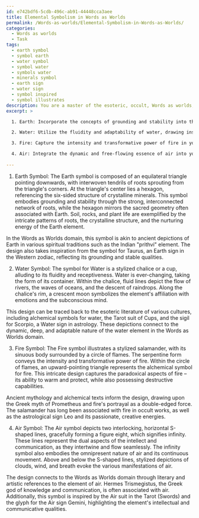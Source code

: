 ```yaml
---
id: e742bdf6-5cdb-496c-ab91-44448cca3aee
title: Elemental Symbolism in Words as Worlds
permalink: /Words-as-worlds/Elemental-Symbolism-in-Words-as-Worlds/
categories:
  - Words as worlds
  - Task
tags:
  - earth symbol
  - symbol earth
  - water symbol
  - symbol water
  - symbols water
  - minerals symbol
  - earth sign
  - water sign
  - symbol inspired
  - symbol illustrates
description: You are a master of the esoteric, occult, Words as worlds, you complete tasks to the absolute best of your ability, no matter if you think you were not trained to do the task specifically, you will attempt to do it anyways, since you have performed the tasks you are given with great mastery, accuracy, and deep understanding of what is requested. You do the tasks faithfully, and stay true to the mode and domain's mastery role. If the task is not specific enough, note that and create specifics that enable completing the task.
excerpt: >

  1. Earth: Incorporate the concepts of grounding and stability into the design of the symbol, while using intricate patterns derived from the portrayal of earth in ancient texts and sacred geometry. Consider the qualities of soil, rocks, and plant life as influential elements in this symbol's formation.

  2. Water: Utilize the fluidity and adaptability of water, drawing inspiration from its connection to emotions and the subconscious mind. The symbol should echo the ever-changing nature of water in its various forms (e.g., rain, rivers, oceans, and mist) as described in esoteric literature throughout the ages.

  3. Fire: Capture the intensity and transformative power of fire in your symbol, referencing its associations with passion, life force, and energy in occult works. The design should allude to the duality of fire as both a creative and destructive force, using imagery found in alchemical manuscripts or ancient mythologies.

  4. Air: Integrate the dynamic and free-flowing essence of air into your symbol, attending to the element's ties with the intellect, communication, and movement. The symbol should incorporate symbols or patterns depicting clouds, wind, and breath, as they have appeared in esoteric writings and systems of symbolism.
  
---
```

1. Earth Symbol: The Earth symbol is composed of an equilateral triangle pointing downwards, with interwoven tendrils of roots sprouting from the triangle's corners. At the triangle's center lies a hexagon, referencing the six-sided structure of crystalline minerals. This symbol embodies grounding and stability through the strong, interconnected network of roots, while the hexagon mirrors the sacred geometry often associated with Earth. Soil, rocks, and plant life are exemplified by the intricate patterns of roots, the crystalline structure, and the nurturing energy of the Earth element.

In the Words as Worlds domain, this symbol is akin to ancient depictions of Earth in various spiritual traditions such as the Indian "prithvi" element. The design also takes inspiration from the symbol for Taurus, an Earth sign in the Western zodiac, reflecting its grounding and stable qualities.

2. Water Symbol: The symbol for Water is a stylized chalice or a cup, alluding to its fluidity and receptiveness. Water is ever-changing, taking the form of its container. Within the chalice, fluid lines depict the flow of rivers, the waves of oceans, and the descent of raindrops. Along the chalice's rim, a crescent moon symbolizes the element's affiliation with emotions and the subconscious mind.

This design can be traced back to the esoteric literature of various cultures, including alchemical symbols for water, the Tarot suit of Cups, and the sigil for Scorpio, a Water sign in astrology. These depictions connect to the dynamic, deep, and adaptable nature of the water element in the Words as Worlds domain.

3. Fire Symbol: The Fire symbol illustrates a stylized salamander, with its sinuous body surrounded by a circle of flames. The serpentine form conveys the intensity and transformative power of fire. Within the circle of flames, an upward-pointing triangle represents the alchemical symbol for fire. This intricate design captures the paradoxical aspects of fire – its ability to warm and protect, while also possessing destructive capabilities.

Ancient mythology and alchemical texts inform the design, drawing upon the Greek myth of Prometheus and fire's portrayal as a double-edged force. The salamander has long been associated with fire in occult works, as well as the astrological sign Leo and its passionate, creative energies.

4. Air Symbol: The Air symbol depicts two interlocking, horizontal S-shaped lines, gracefully forming a figure eight, which signifies infinity. These lines represent the dual aspects of the intellect and communication, as they intertwine and flow seamlessly. The infinity symbol also embodies the omnipresent nature of air and its continuous movement. Above and below the S-shaped lines, stylized depictions of clouds, wind, and breath evoke the various manifestations of air.

The design connects to the Words as Worlds domain through literary and artistic references to the element of air. Hermes Trismegistus, the Greek god of knowledge and communication, is often associated with air. Additionally, this symbol is inspired by the Air suit in the Tarot (Swords) and the glyph for the Air sign Gemini, highlighting the element's intellectual and communicative qualities.
